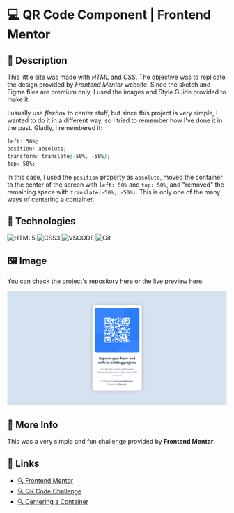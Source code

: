 # 💻 QR Code Component | Frontend Mentor

## 📖 Description

This little site was made with *HTML* and *CSS*. The objective was to replicate the design provided by *Frontend Mentor* website. Since the sketch and Figma files are premium only, I used the images and Style Guide provided to make it.

I usually use *flexbox* to center stuff, but since this project is very simple, I wanted to do it in a different way, so I tried to remember how I've done it in the past. Gladly, I remembered it:

```css
left: 50%;
position: absolute;
transform: translate(-50%, -50%);
top: 50%;
```

In this case, I used the `position` property as `absolute`, moved the container to the center of the screen with `left: 50%` and `top: 50%`, and "removed" the remaining space with `translate(-50%, -50%)`. This is only one of the many ways of centering a container.

## 🔨 Technologies

<div style="display: inline-block">
  <img src="https://img.shields.io/badge/HTML-E34F26?style=for-the-badge&logo=html5&logoColor=white" alt="HTML5"/>
  <img src="https://img.shields.io/badge/CSS-1572B6?style=for-the-badge&logo=css3&logoColor=white" alt="CSS3"/>
  <img src="https://img.shields.io/badge/VSCODE-007ACC?style=for-the-badge&logo=visualstudiocode&logoColor=white" alt="VSCODE"/>
  <img src="https://img.shields.io/badge/GIT-F05032?style=for-the-badge&logo=git&logoColor=white" alt="Git"/>
</div>

## 🖼️ Image

You can check the project's repository [here](https://github.com/GracilianoOG/fementor-qrcode) or the live preview [here](https://gracilianoog.github.io/fementor-qrcode/).

![Image of the solution](./images/screenshot.png)

## 📌 More Info

This was a very simple and fun challenge provided by **Frontend Mentor**.

## 🔗 Links

* [🔍 Frontend Mentor](https://www.frontendmentor.io/home)
* [🔍 QR Code Challenge](https://www.frontendmentor.io/challenges/qr-code-component-iux_sIO_H)
* [🔍 Centering a Container](https://www.freecodecamp.org/news/how-to-center-a-div-with-css-10-different-ways/)